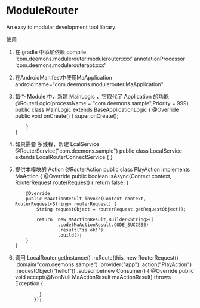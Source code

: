 # ModuleRouter
An easy to modular development tool library


使用

1. 在 gradle 中添加依赖
       compile 'com.deemons.modulerouter:modulerouter:xxx'
       annotationProcessor 'com.deemons.modulerouterapt:xxx'
2. 在AndroidManifest中使用MaApplication
       android:name="com.deemons.modulerouter.MaApplication"
3. 每个 Module 中，新建 MainLogic ，它取代了 Application 的功能
       @RouterLogic(processName = "com.deemons.sample",Priority = 999)
       public class MainLogic extends BaseApplicationLogic {
           @Override
           public void onCreate() {
               super.onCreate();
       
       
           }
       }
4. 如果需要 多线程，新建 LcalService
       @RouterService("com.deemons.sample")
       public class LocalService extends LocalRouterConnectService {
       }
5. 提供本模块的 Action
       @RouterAction
       public class PlayAction implements MaAction<String> {
           @Override
           public boolean isAsync(Context context, RouterRequest<String> routerRequest) {
               return false;
           }
       
           @Override
           public MaActionResult invoke(Context context, RouterRequest<String> routerRequest) {
               String requestObject = routerRequest.getRequestObject();
       
               return  new MaActionResult.Builder<String>()
                       .code(MaActionResult.CODE_SUCCESS)
                       .result("is ok!")
                       .build();
           }
       }
6. 调用
       LocalRouter.getInstance()
            .rxRoute(this, new RouterRequest()
                   .domain("com.deemons.sample")
                   .provider("app")
                   .action("PlayAction")
                   .requestObject("hello!"))
             .subscribe(new Consumer<MaActionResult>() {
                @Override
                public void accept(@NonNull MaActionResult maActionResult) throws Exception {
                               
                }
              });
   
